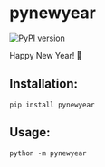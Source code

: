 # pynewyear

[![PyPI version](https://badge.fury.io/py/pynewyear.svg)](https://pypi.org/project/pynewyear/1.0.0/)

Happy New Year! 🎄

## Installation:
```
pip install pynewyear
```

## Usage:
```
python -m pynewyear
```
